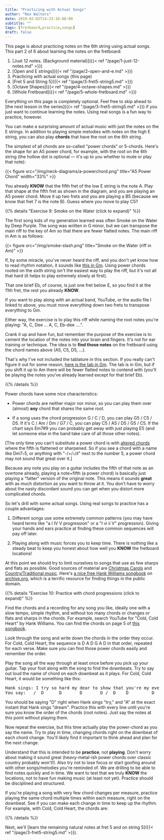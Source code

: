 ```yaml
---
title: "Practicing with Actual Songs"
author: "Rex Walters"
date: 2019-02-02T14:23:18-08:00
subtitle: ""
tags: [fretboard,practice,songs]
draft: false
---
```

This page is about practicing notes on the 6th string using actual songs. This part 2 of 6 about learning the notes on the fretboard:

1. [Just 12 notes. (Background material)]({{< ref "/page/1-just-12-notes.md" >}})
2. [Open and E strings]({{< ref "/page/2-open-and-e.md" >}})
3. Practicing with actual songs (this page)
4. [Fret 5 and String 5]({{< ref "/page/3-fret5-string5.md" >}})
5. [Octave Shapes]({{< ref "/page/4-octave-shapes.md" >}})
6. [Whole Fretboard]({{< ref "/page/5-whole-fretboard.md" >}})

Everything on this page is completely optional. Feel free to skip ahead to [the next lesson in the series]({{< ref "/page/3-fret5-string5.md" >}}) if you just want to continue learning the notes. Using real songs is a fun way to practice, however.

You can make a surprising amount of actual music with just the notes on the E strings. In addition to playing simple melodies with notes on the high E string, you can also play **chords** that have the root on the 6th string.

The simplest of all chords are so-called "power chords" or 5-chords. Here's the shape for an A5 power chord, for example, with the root on the 6th string (the hollow dot is optional &mdash; it's up to you whether to mute or play that note):

<div class="text-center">
{{< figure src="/img/neck-diagrams/a-powerchord.png" title="A5 Power Chord" width="33%" >}}
</div>

You already **KNOW** that the fifth fret of the low E string is the note A. Play that shape at the fifth fret as shown in the diagram, and you are playing an A5 power chord. Move it up two frets and you are playing a B5 (because we know that fret 7 is the note B). Guess where you move to play C5?

{{% details "Exercise 9: Smoke on the Water (click to expand)" %}}
<div class="bg-info">

<p>The first song kids of my generation learned was often Smoke on the Water by Deep Purple. The song was written in G minor, but we can transpose the main riff to the key of Am so that there are fewer flatted notes.
The main riff in Am is as follows:</p>

<div class="text-center">
{{< figure src="/img/smoke-slash.png" title="Smoke on the Water (riff in Am)" >}}
</div>

<p>If, by some miracle, you've never heard the riff, and you don't yet know how to read rhythm notation, it sounds like <a href="/audio/smoke-on-the-water-Gm.mp3">this in Gm</a>. Using power chords rooted on the sixth string isn't the easiest way to play the riff, but it's not all that hard (it helps to play extremely slowly at first).</p>

<p>That one brief Eb, of course, is just one fret below E, so you find it at the 11th fret, the rest you already <strong>KNOW</strong>.</p>

<p>If you want to play along with an actual band, YouTube, or the audio file I linked to above, you must move everything down two frets to transpose everything to Gm.</p>

<p>Either way, the exercise is to play this riff while naming the root notes you're playing: "A, C, Dee ... A, C, Eb-dee ....".</p>

<p>Crank it up and have fun, but remember the purpose of the exercise is to cement the location of the notes into your brain and fingers. It's not for ear training or technique. The idea is to <strong>find those notes</strong> on the fretboard using the chord names above (A5, C5, D5, ...).</p>

<p>That's why I've not included the tablature in this section. If you really can't figure it out for some reason, <a href="/img/smoke-tab.png">here is the tab in Gm</a>. The tab is in Gm, but if you shift it up to Am there will be fewer flatted notes to contend with (you'll be playing the notes you've already learned except for that brief Eb).</p>

</div>
{{% /details %}}

Power chords have some nice characteristics:

* Power chords are neither major nor minor, so you can play them over (almost) **any** chord that shares the same root.

* If a song uses the chord progression  G / C  / D, you can play G5 / C5 / D5. If it's C / Am / Dm / G7 / C, you can play C5 / A5 / D5 / G5 / C5. If the chart says Em7#9 you can probably get away with just playing E5 (and let someone else in the band take care of all those other notes).

[The only time you can't substitute a power chord is with [altered chords](https://en.wikipedia.org/wiki/Altered_chord) where the fifth is flattened or sharpened. So if you see a chord with a name like Dm7&flat;5, or anything with "-/+/&flat;/&sharp;" next to the number 5, a power chord may not sound that great over it.]

Because any note you play on a guitar includes the fifth of that note as an overtone already, playing a note+fifth (a power chord) is basically just playing a "fatter" version of the original note. This means it sounds **great** with as much distortion as you want to throw at it. You don't have to worry about the nasty discordant sound you can get when you distort more complicated chords.

So let's drill with some actual songs. Using real songs to practice has a couple advantages:

1. Different songs use some extremely common patterns (you may have heard terms like "a I IV V progression" or a "I vi ii V" progression). Giving your hands and ears practice at finding these common sequences will pay off later.

2. Playing along with music forces you to keep time. There is nothing like a steady beat to keep you honest about how well you **KNOW** the fretboard locations!

At this point we should try to limit ourselves to songs that use as few sharps and flats as possible. Good sources of material are [Christmas Carols](http://www.google.com/search?q=christmas+carol+chords) and [Country/Traditional music](http://www.google.com/search?q=country+music+chords+for+guitar). Here's [a nice free Hank Williams songbook](https://archive.org/details/HankWilliamsSongsWithChords) on [archive.org](http://archive.org), which is a terrific resource for finding things in the public domain.

{{% details "Exercise 10: Practice with chord progressions (click to expand)" %}}
<div class="bg-info">
  <p>Find the chords and a recording for any song you like, ideally one with a slow tempo, simple rhythm, and without too many chords or changes or flats and sharps in the chords. For example, search YouTube for "Cold, Cold Heart" by Hank Williams. You can find the chords on page 5 of <a href="https://archive.org/details/HankWilliamsSongsWithChords">this songbook</a>.</p>

  <p>Look through the song and write down the chords in the order they occur. For Cold, Cold Heart, the sequence is D A D G A D in that order, repeated for each verse. Make sure you can find those power chords easily and remember the order.</p>

  <p>Play the song all the way through at least once before you pick up your guitar. Tap your foot along with the song to find the downbeats. Try to say out loud the name of chord on each downbeat as it plays. For Cold, Cold Heart, it would be something like this:</p>

<pre>
Hank sings: I try so hard my dear to show that you're my every dream ....
You say:   /  D      D       D       D /  D    D         D     A /
</pre>

  <p>You should be saying "D" right when Hank sings "try," and "A" at the exact instant that Hank sings "dream". Practice this with every line until you're sure you know the order of the chords (root notes). Just say the notes at this point without playing them.</p>

  <p>Now repeat the exercise, but this time actually play the power-chord as you say the name. Try to play in time, changing chords right on the downbeat of each chord change. You'll likely find it important to think ahead and plan for the next change.</p>

  <p>Understand that this is intended to be <strong>practice</strong>, not <strong>playing</strong>. Don't worry about making it sound great (heavy-metal-ish power chords over classic country probably won't!). Also try not to lose focus or start goofing around with other songs/melodies you're reminded of. We are drilling to be able to find notes quickly and in time. We want to test that we truly <strong>KNOW</strong> the locations, not to have fun making music (at least not yet). Practice should be disciplined and structured.</p>

  <p>If you're playing a song with very few chord changes per measure, practice playing the same chord multiple times within each measure, right on the downbeat. See if you can make each change in time to keep up the rhythm. For example, with Cold, Cold Heart, the chords are:</p>


</div>
{{% /details %}}

Next, we'll [learn the remaining natural notes at fret 5 and on string 5]({{< ref "/page/3-fret5-string5.md" >}}).
